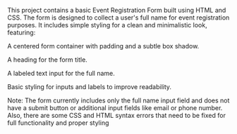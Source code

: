 This project contains a basic Event Registration Form built using HTML and CSS. The form is designed to collect a user's full name for event registration purposes. It includes simple styling for a clean and minimalistic look, featuring:

A centered form container with padding and a subtle box shadow.

A heading for the form title.

A labeled text input for the full name.

Basic styling for inputs and labels to improve readability.

Note: The form currently includes only the full name input field and does not have a submit button or additional input fields like email or phone number. Also, there are some CSS and HTML syntax errors that need to be fixed for full functionality and proper styling
